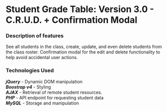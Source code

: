 # Student Grade Table: Version 3.0 - C.R.U.D. + Confirmation Modal

### Description of features
See all students in the class, create, update, and even delete students from the class roster. 
Confirmation modal for the edit and delete functionality to help avoid accidental user actions.

### Technologies Used
***jQuery*** - Dynamic DOM manipulation  
***Boostrap v4*** - Styling  
***AJAX*** - Retrieval of remote student resources.  
***PHP*** - API endpoint for requesting student data    
***MySQL*** - Storage and manipulation 

 



